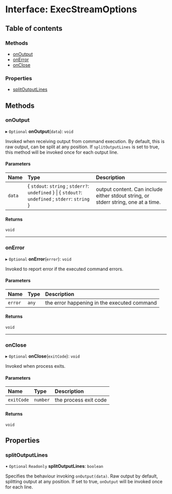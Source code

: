# Interface: ExecStreamOptions

## Table of contents

### Methods

- [onOutput](ExecStreamOptions.md#onoutput)
- [onError](ExecStreamOptions.md#onerror)
- [onClose](ExecStreamOptions.md#onclose)

### Properties

- [splitOutputLines](ExecStreamOptions.md#splitoutputlines)

## Methods

### onOutput

▸ `Optional` **onOutput**(`data`): `void`

Invoked when receiving output from command execution.
By default, this is raw output, can be split at any position. If `splitOutputLines` is set to true, this method will be invoked once for each output line.

#### Parameters

| Name | Type | Description |
| :------ | :------ | :------ |
| `data` | { `stdout`: `string` ; `stderr?`: `undefined`  } \| { `stdout?`: `undefined` ; `stderr`: `string`  } | output content. Can include either stdout string, or stderr string, one at a time. |

#### Returns

`void`

___

### onError

▸ `Optional` **onError**(`error`): `void`

Invoked to report error if the executed command errors.

#### Parameters

| Name | Type | Description |
| :------ | :------ | :------ |
| `error` | `any` | the error happening in the executed command |

#### Returns

`void`

___

### onClose

▸ `Optional` **onClose**(`exitCode`): `void`

Invoked when process exits.

#### Parameters

| Name | Type | Description |
| :------ | :------ | :------ |
| `exitCode` | `number` | the process exit code |

#### Returns

`void`

## Properties

### splitOutputLines

• `Optional` `Readonly` **splitOutputLines**: `boolean`

Specifies the behaviour invoking `onOutput(data)`. Raw output by default, splitting output at any position. If set to true, `onOutput` will be invoked once for each line.
